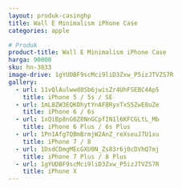 ```yaml
---
layout: produk-casinghp
title: Wall E Minimalism iPhone Case
categories: apple

# Produk
product-title: Wall E Minimalism iPhone Case
harga: 90000
sku: hn-3833
image-drive: 1gYUDBF9scMci9liD3Zxw_P5izJTVZS7R
gallery:
  - url: 11vQlAulwwd8Sb6jwisZr4UhFSEBC4Ap5
    title: iPhone 5 / 5s / SE
  - url: 1mL8ZW3EQKOhytYnAF8RyxTxS5ZwE8uZe
    title: iPhone 6 / 6s
  - url: 1xQiBp8nG6Z8NnGCpfIN1l6KFCGLtL_Mb
    title: iPhone 6 Plus / 6s Plus
  - url: 1Pn1Afg7QBmBrmjW2AnZ_reXseuJ7U1xu
    title: iPhone 7 / 8
  - url: 1DsdCDmgMEcGXU0N_Zs83r6j0cDVhQ7mj
    title: iPhone 7 Plus / 8 Plus
  - url: 1gYUDBF9scMci9liD3Zxw_P5izJTVZS7R
    title: iPhone X
---
```

